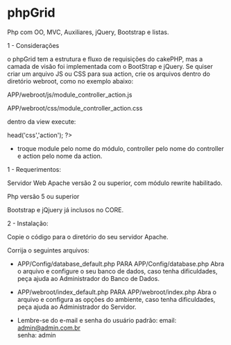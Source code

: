 phpGrid
==========

Php com OO, MVC, Auxiliares, jQuery, Bootstrap e listas.

1 - Considerações

o phpGrid tem a estrutura e fluxo de requisições do cakePHP, mas a camada de visão foi implementada com o BootStrap e jQuery.
Se quiser criar um arquivo JS ou CSS para sua action, crie os arquivos dentro do diretório webroot, como no exemplo abaixo:

APP/webroot/js/module_controller_action.js

APP/webroot/css/module_controller_action.css

dentro da view execute:

<?php $this->head('css','action'); ?>

* troque module pelo nome do módulo, controller pelo nome do controller e action pelo nome da action.

1 - Requerimentos:

Servidor Web Apache versão 2 ou superior, com módulo rewrite habilitado.

Php versão 5 ou superior

Bootstrap e jQjuery já inclusos no CORE.

2 - Instalação:

Copie o código para o diretório do seu servidor Apache.

Corrija o seguintes arquivos:

* APP/Config/database_default.php PARA APP/Config/database.php
Abra o arquivo e configure o seu banco de dados, caso tenha dificuldades, peça ajuda ao Administrador do Banco de Dados.

* APP/webroot/index_default.php PARA APP/webroot/index.php
Abra o arquivo e configura as opções do ambiente, caso tenha dificuldades, peça ajuda ao Administrador do Servidor.

* Lembre-se do e-mail e senha do usuário padrão:
email: admin@admin.com.br <br />
senha: admin



